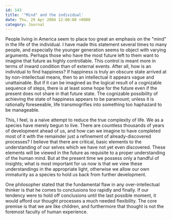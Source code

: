 ```yaml
---
id: 143
title: '"Mind" and the individual'
date: Thu, 29 Apr 2004 12:00:00 +0000
category: Journal
---
```


People living in America seem to place too great an emphasis on the
"mind" in the life of the individual.  I have made this statement
several times to many people, and especially the younger generation
seems to object with varying arguments.  Perhaps those who have the most
future left to them want to imagine that future as highly controllable.
This control is meant more in terms of inward condition than of external
events.  After all, how is an individual to find happiness?  If
happiness is truly an obscure state arrived at by non-intellectual
means, then to an intellectual it appears vague and unattainable.  But
if it can be imagined as the logical result of a cognizable sequence of
steps, there is at least some hope for the future even if the present
does not share in that future state.  The cognizable possibility of
achieving the state of happiness appears to be paramount; unless it is
rationally foreseeable, life transmogrifies into something too haphazard
to be manageable.

This, I feel, is a naive attempt to reduce the true complexity of life.
We as a species have merely begun to live.  There are countless
thousands of years of development ahead of us, and how can we imagine to
have completed most of it with the remainder just a refinement of
already-discovered processes?  I believe that there are critical, basic
elements to the understanding of our selves which we have not yet even
discovered.  These elements will be viewed in the future as requisite to
a proper understanding of the human mind.  But at the present time we
possess only a handful of insights; what is most important for us now is
that we view these understandings in the appropriate light, otherwise we
allow our own immaturity as a species to hold us back from further
development.

One philosopher stated that the fundamental flaw in any
over-intellectual thinker is that he comes to conclusions too rapidly
and finally.  If our tendency were to hold off conclusions until the
last possible moment, it would afford our thought processes a much
needed flexibility.  The core premise is that we are like children, and
furthermore that thought is not the foremost faculty of human
experience.



